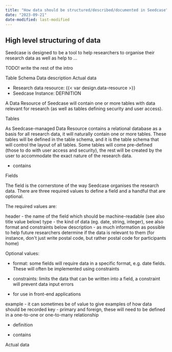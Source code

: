 ```yaml
---
title: "How data should be structured/described/documented in Seedcase"
date: "2023-09-21"
date-modified: last-modified
---
```


## High level structuring of data

Seedcase is designed to be a tool to help researchers to organise their research data as well as help to ...

TODO!  write the rest of the intro

Table Schema
Data description
Actual data

- Research data resource: {{< var design.data-resource >}}
- Seedcase Instance: DEFINITION

A Data Resource of Seedcase will contain one or more tables with data relevant for research (as well as tables defining security and user access).

Tables

As Seedcase-managed Data Resource contains a relational database as a basis for all research data, it will naturally contain one or more tables.  These tables will be defined in the table schema, and it is the table schema that will control the layout of all tables.  Some tables will come pre-defined (those to do with user access and security), the rest will be created by the user to accommodate the exact nature of the research data.  

- contains

Fields 

The field is the cornerstone of the way Seedcase organises the research data.  There are three required values to define a field and a handful that are optional.

The required values are:

header - the name of the field which should be machine-readable (see also title value below)
type - the kind of data (eg. date, string, integer), see also format and constraints below
description - as much information as possible to help future researchers determine if the data is relevant to them (for instance, don't just write postal code, but rather postal code for participants home)

Optional values:

- format: some fields will require data in a specific format, e.g. date fields. These will often be implemented using constraints

- constraints: limits the data that can be written into a field, a constraint will prevent data input errors

- for use in front-end applications

example - it can sometimes be of value to give examples of how data should be recorded
key - primary and foreign, these will need to be defined in a one-to-one or one-to-many relationship

- definition

- contains

Actual data
